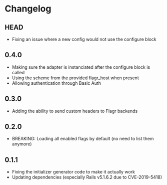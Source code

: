 # Changelog

## HEAD

* Fixing an issue where a new config would not use the configure block

## 0.4.0

* Making sure the adapter is instanciated after the configure block is called
* Using the scheme from the provided flagr_host when present
* Allowing authentication through Basic Auth

## 0.3.0

* Adding the ability to send custom headers to Flagr backends

## 0.2.0

* BREAKING: Loading all enabled flags by default (no need to list them anymore)

## 0.1.1

* Fixing the initializer generator code to make it actually work
* Updating dependencies (especially Rails v5.1.6.2 due to CVE-2019-5418)
